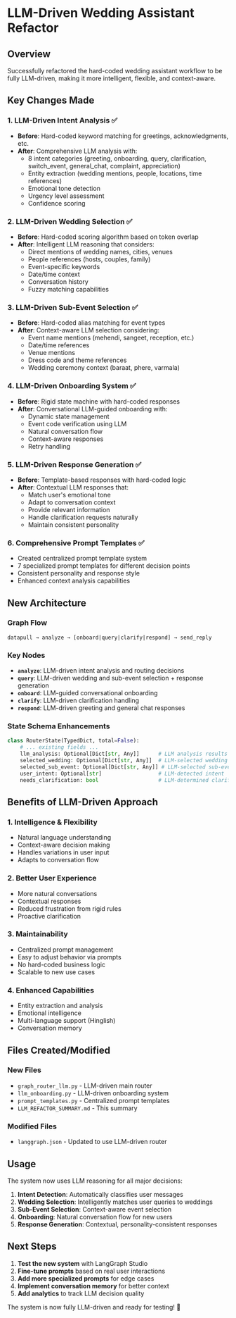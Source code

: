 # LLM-Driven Wedding Assistant Refactor

## Overview
Successfully refactored the hard-coded wedding assistant workflow to be fully LLM-driven, making it more intelligent, flexible, and context-aware.

## Key Changes Made

### 1. **LLM-Driven Intent Analysis** ✅
- **Before**: Hard-coded keyword matching for greetings, acknowledgments, etc.
- **After**: Comprehensive LLM analysis with:
  - 8 intent categories (greeting, onboarding, query, clarification, switch_event, general_chat, complaint, appreciation)
  - Entity extraction (wedding mentions, people, locations, time references)
  - Emotional tone detection
  - Urgency level assessment
  - Confidence scoring

### 2. **LLM-Driven Wedding Selection** ✅
- **Before**: Hard-coded scoring algorithm based on token overlap
- **After**: Intelligent LLM reasoning that considers:
  - Direct mentions of wedding names, cities, venues
  - People references (hosts, couples, family)
  - Event-specific keywords
  - Date/time context
  - Conversation history
  - Fuzzy matching capabilities

### 3. **LLM-Driven Sub-Event Selection** ✅
- **Before**: Hard-coded alias matching for event types
- **After**: Context-aware LLM selection considering:
  - Event name mentions (mehendi, sangeet, reception, etc.)
  - Date/time references
  - Venue mentions
  - Dress code and theme references
  - Wedding ceremony context (baraat, phere, varmala)

### 4. **LLM-Driven Onboarding System** ✅
- **Before**: Rigid state machine with hard-coded responses
- **After**: Conversational LLM-guided onboarding with:
  - Dynamic state management
  - Event code verification using LLM
  - Natural conversation flow
  - Context-aware responses
  - Retry handling

### 5. **LLM-Driven Response Generation** ✅
- **Before**: Template-based responses with hard-coded logic
- **After**: Contextual LLM responses that:
  - Match user's emotional tone
  - Adapt to conversation context
  - Provide relevant information
  - Handle clarification requests naturally
  - Maintain consistent personality

### 6. **Comprehensive Prompt Templates** ✅
- Created centralized prompt template system
- 7 specialized prompt templates for different decision points
- Consistent personality and response style
- Enhanced context analysis capabilities

## New Architecture

### Graph Flow
```
datapull → analyze → [onboard|query|clarify|respond] → send_reply
```

### Key Nodes
- **`analyze`**: LLM-driven intent analysis and routing decisions
- **`query`**: LLM-driven wedding and sub-event selection + response generation
- **`onboard`**: LLM-guided conversational onboarding
- **`clarify`**: LLM-driven clarification handling
- **`respond`**: LLM-driven greeting and general chat responses

### State Schema Enhancements
```python
class RouterState(TypedDict, total=False):
    # ... existing fields ...
    llm_analysis: Optional[Dict[str, Any]]      # LLM analysis results
    selected_wedding: Optional[Dict[str, Any]]  # LLM-selected wedding
    selected_sub_event: Optional[Dict[str, Any]] # LLM-selected sub-event
    user_intent: Optional[str]                  # LLM-detected intent
    needs_clarification: bool                   # LLM-determined clarification need
```

## Benefits of LLM-Driven Approach

### 1. **Intelligence & Flexibility**
- Natural language understanding
- Context-aware decision making
- Handles variations in user input
- Adapts to conversation flow

### 2. **Better User Experience**
- More natural conversations
- Contextual responses
- Reduced frustration from rigid rules
- Proactive clarification

### 3. **Maintainability**
- Centralized prompt management
- Easy to adjust behavior via prompts
- No hard-coded business logic
- Scalable to new use cases

### 4. **Enhanced Capabilities**
- Entity extraction and analysis
- Emotional intelligence
- Multi-language support (Hinglish)
- Conversation memory

## Files Created/Modified

### New Files
- `graph_router_llm.py` - LLM-driven main router
- `llm_onboarding.py` - LLM-driven onboarding system
- `prompt_templates.py` - Centralized prompt templates
- `LLM_REFACTOR_SUMMARY.md` - This summary

### Modified Files
- `langgraph.json` - Updated to use LLM-driven router

## Usage

The system now uses LLM reasoning for all major decisions:
1. **Intent Detection**: Automatically classifies user messages
2. **Wedding Selection**: Intelligently matches user queries to weddings
3. **Sub-Event Selection**: Context-aware event selection
4. **Onboarding**: Natural conversation flow for new users
5. **Response Generation**: Contextual, personality-consistent responses

## Next Steps

1. **Test the new system** with LangGraph Studio
2. **Fine-tune prompts** based on real user interactions
3. **Add more specialized prompts** for edge cases
4. **Implement conversation memory** for better context
5. **Add analytics** to track LLM decision quality

The system is now fully LLM-driven and ready for testing! 🚀
